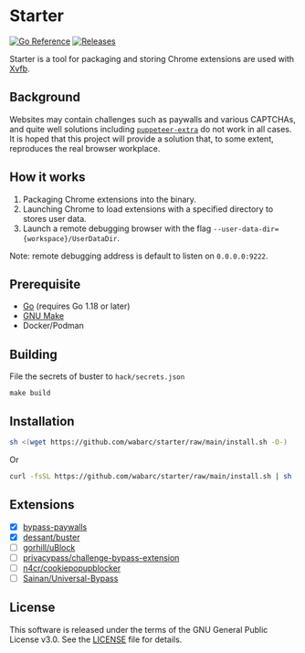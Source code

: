 # Starter

[![Go Reference](https://img.shields.io/badge/godoc-reference-green.svg)](https://pkg.go.dev/github.com/wabarc/starter)
[![Releases](https://img.shields.io/github/v/release/wabarc/starter.svg?include_prereleases&color=blue)](https://github.com/wabarc/starter/releases)

Starter is a tool for packaging and storing Chrome extensions are used with [Xvfb](https://en.wikipedia.org/wiki/Xvfb).

## Background

Websites may contain challenges such as paywalls and various CAPTCHAs, and quite well solutions including 
[`puppeteer-extra`](https://github.com/berstend/puppeteer-extra) do not work in all cases. It is hoped that this project will 
provide a solution that, to some extent, reproduces the real browser workplace.

## How it works

1. Packaging Chrome extensions into the binary.
2. Launching Chrome to load extensions with a specified directory to stores user data.
3. Launch a remote debugging browser with the flag `--user-data-dir={workspace}/UserDataDir`.

Note: remote debugging address is default to listen on `0.0.0.0:9222`.

## Prerequisite

- [Go](https://golang.org/) (requires Go 1.18 or later)
- [GNU Make](https://www.gnu.org/software/make/manual/make.html)
- Docker/Podman

## Building

File the secrets of buster to `hack/secrets.json`

```shell
make build
```

## Installation

```sh
sh <(wget https://github.com/wabarc/starter/raw/main/install.sh -O-)
```

Or

```sh
curl -fsSL https://github.com/wabarc/starter/raw/main/install.sh | sh
```

## Extensions

- [x] [bypass-paywalls](https://github.com/iamadamdev/bypass-paywalls-chrome)
- [x] [dessant/buster](https://github.com/dessant/buster)
- [ ] [gorhill/uBlock](https://github.com/gorhill/uBlock)
- [ ] [privacypass/challenge-bypass-extension](https://github.com/privacypass/challenge-bypass-extension)
- [ ] [n4cr/cookiepopupblocker](https://github.com/n4cr/cookiepopupblocker)
- [ ] [Sainan/Universal-Bypass](https://github.com/Sainan/Universal-Bypass)

## License

This software is released under the terms of the GNU General Public License v3.0. See the [LICENSE](https://github.com/wabarc/starter/blob/main/LICENSE) file for details.
